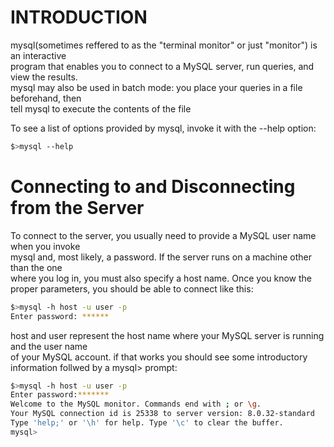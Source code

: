# INTRODUCTION
mysql(sometimes reffered to as the "terminal monitor" or just "monitor") is an interactive  
program that enables you to connect to a MySQL server, run queries, and view the results.  
mysql may also be used in batch mode: you place your queries in a file beforehand, then  
tell mysql to execute the contents of the file

To see a list of options provided by mysql, invoke it with the --help option:
```bash
$>mysql --help
```

# Connecting to and Disconnecting from the Server
To connect to the server, you usually need to provide a MySQL user name when you invoke  
mysql and, most likely, a password. If the server runs on a machine other than the one  
where you log in, you must also specify a host name.
Once you know the proper parameters, you should be able to connect like this:
```bash
$>mysql -h host -u user -p
Enter password: ******
```
host and user represent the host name where your MySQL server is running and the user name  
of your MySQL account.
if that works you should see some introductory information follwed by a mysql> prompt:
```bash
$>mysql -h host -u user -p
Enter password:*******
Welcome to the MySQL monitor. Commands end with ; or \g.
Your MySQL connection id is 25338 to server version: 8.0.32-standard
Type 'help;' or '\h' for help. Type '\c' to clear the buffer.
mysql>
```
